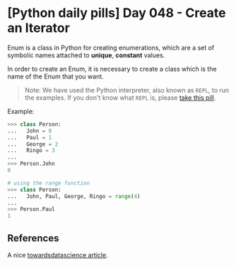 # [Python daily pills] Day 048 - Create an Iterator

Enum is a class in Python for creating enumerations, which are a set of symbolic names attached to **unique**, **constant** values.

In order to create an Enum, it is necessary to create a class which is the name of the Enum that you want.

> Note: We have used the Python interpreter, also known as `REPL`, to run the examples. If you don't know what `REPL` is, please [take this pill](../day-005).

Example:

```python
>>> class Person:
...   John = 0
...   Paul = 1
...   George = 2
...   Ringo = 3
...
>>> Person.John
0

# using the range function
>>> class Person:
...   John, Paul, George, Ringo = range(4)
...
>>> Person.Paul
1
```

## References

A nice [towardsdatascience article](https://towardsdatascience.com/12-python-tips-and-tricks-for-writing-better-code-b57e7eea580b).
